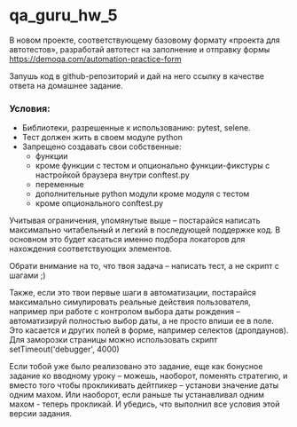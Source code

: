 # qa_guru_hw_5
<p>В новом проекте, соответствующему базовому формату «проекта для автотестов», разработай автотест на заполнение 
и отправку формы <a href="https://demoqa.com/automation-practice-form">https://demoqa.com/automation-practice-form</a></p>
<p>Запушь код в github-репозиторий и дай на него ссылку в качестве ответа на домашнее задание.</p>

<h3>Условия:</h3>
<ul>
    <li>Библиотеки, разрешенные к использованию: pytest, selene.</li>
    <li>Тест должен жить в своем модуле python</li> 
    <li>Запрещено создавать свои собственные:
    <ul>
        <li>функции</li>
        <li>кроме функции с тестом и опционально функции-фикстуры с настройкой браузера внутри conftest.py</li>
        <li>переменные</li>
        <li>дополнительные python модули кроме модуля с тестом</li>
        <li>кроме опционального conftest.py</li>
    </ul>
    </li>
</ul>
<p>Учитывая ограничения, упомянутые выше – постарайся написать максимально читабельный и легкий в последующей поддержке 
код. В основном это будет касаться именно подбора локаторов для нахождения соответствующих элементов.</p>
<p>Обрати внимание на то, что твоя задача – написать тест, а не скрипт с шагами ;)</p> 
<p>Также, если это твои первые шаги в автоматизации, постарайся максимально симулировать реальные действия пользователя,
например при работе с контролом выбора даты рождения – автоматизируй полностью выбор даты, а не просто впиши ее в поле. 
Это касается и других полей в форме, например селектов (дропдаунов). Для заморозки страницы можно использовать скрипт 
setTimeout('debugger', 4000)</p> 
<p>Если тобой уже было реализовано это задание, еще как бонусное задание ко вводному уроку – можешь, наоборот, поменять 
стратегию, и вместо того чтобы прокликивать дейтпикер – установи значение даты одним махом. Или наоборот, если раньше 
ты устанавливал одним махом - теперь прокликай. И убедись, что выполнил все условия этой версии задания.</p>